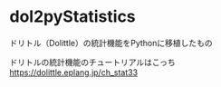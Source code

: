 # dol2pyStatistics
ドリトル（Dolittle）の統計機能をPythonに移植したもの

ドリトルの統計機能のチュートリアルはこっち
https://dolittle.eplang.jp/ch_stat33
